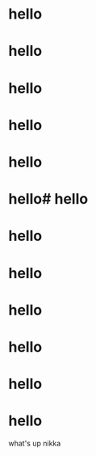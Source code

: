 # hello
# hello
# hello
# hello
# hello
# hello# hello
# hello
# hello
# hello
# hello
# hello
# hello

what's up nikka

